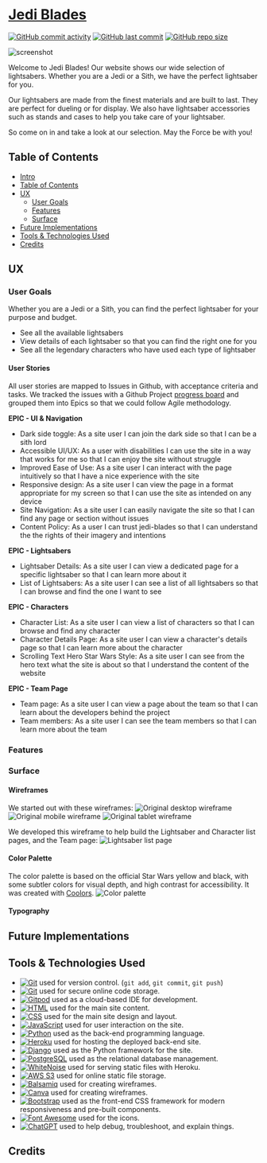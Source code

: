 # [Jedi Blades](https://github.com/EmilionR/jedi-blades-hackathon)

[![GitHub commit activity](https://img.shields.io/github/commit-activity/t/EmilionR/jedi-blades-hackathon)](https://github.com/EmilionR/jedi-blades-hackathon/commits/main)
[![GitHub last commit](https://img.shields.io/github/last-commit/EmilionR/jedi-blades-hackathon)](https://github.com/EmilionR/jedi-blades-hackathon/commits/main)
[![GitHub repo size](https://img.shields.io/github/repo-size/EmilionR/jedi-blades-hackathon)](https://github.com/EmilionR/jedi-blades-hackathon)

![screenshot](documentation/mockup.png)

Welcome to Jedi Blades! Our website shows our wide selection of lightsabers. Whether you are a Jedi or a Sith, we have the perfect lightsaber for you. <br>

Our lightsabers are made from the finest materials and are built to last. They are perfect for dueling or for display. We also have lightsaber accessories such as stands and cases to help you take care of your lightsaber. <br>

So come on in and take a look at our selection. May the Force be with you!

## Table of Contents
- [Intro](#jedi-blades)
- [Table of Contents](#table-of-contents)
- [UX](#ux)
    - [User Goals](#user-goals)
    - [Features](#features)
    - [Surface](#surface)
- [Future Implementations](#future-implementations)
- [Tools & Technologies Used](#tools--technologies-used)
- [Credits](#credits)

## UX

### User Goals
Whether you are a Jedi or a Sith, you can find the perfect lightsaber for your purpose and budget.
- See all the available lightsabers
- View details of each lightsaber so that you can find the right one for you
- See all the legendary characters who have used each type of lightsaber

#### User Stories
All user stories are mapped to Issues in Github, with acceptance criteria and tasks. We tracked the issues with a Github Project [progress board](https://github.com/users/EmilionR/projects/6) and grouped them into Epics so that we could follow Agile methodology. <br>

**EPIC - UI & Navigation**
- Dark side toggle: As a site user I can join the dark side so that I can be a sith lord
- Accessible UI/UX: As a user with disabilities I can use the site in a way that works for me so that I can enjoy the site without struggle
- Improved Ease of Use: As a site user I can interact with the page intuitively so that I have a nice experience with the site
- Responsive design: As a site user I can view the page in a format appropriate for my screen so that I can use the site as intended on any device
- Site Navigation: As a site user I can easily navigate the site so that I can find any page or section without issues
- Content Policy: As a user I can trust jedi-blades so that I can understand the the rights of their imagery and intentions

**EPIC - Lightsabers**
- Lightsaber Details: As a site user I can view a dedicated page for a specific lightsaber so that I can learn more about it
- List of Lightsabers: As a site user I can see a list of all lightsabers so that I can browse and find the one I want to see

**EPIC - Characters**
- Character List: As a site user I can view a list of characters so that I can browse and find any character
- Character Details Page: As a site user I can view a character's details page so that I can learn more about the character
- Scrolling Text Hero Star Wars Style: As a site user I can see from the hero text what the site is about so that I understand the content of the website

**EPIC - Team Page**
- Team page: As a site user I can view a page about the team so that I can learn about the developers behind the project
- Team members: As a site user I can see the team members so that I can learn more about the team

### Features

### Surface

#### Wireframes
We started out with these wireframes:
![Original desktop wireframe](static/images/readme_images/wf-original-desktop.png)
![Original mobile wireframe](static/images/readme_images/wf-original-mobile.png)
![Original tablet wireframe](static/images/readme_images/wf-original-tablet.png)

We developed this wireframe to help build the Lightsaber and Character list pages, and the Team page:
![Lightsaber list page](static/images/readme_images/wf-lightsaber-list.png)

#### Color Palette
The color palette is based on the official Star Wars yellow and black, with some subtler colors for visual depth, and high contrast for accessibility. It was created with [Coolors](https://coolors.co/).
![Color palette](static/images/readme_images/color-palette.png)

#### Typography

## Future Implementations

## Tools & Technologies Used

- [![Git](https://img.shields.io/badge/Git-grey?logo=git&logoColor=F05032)](https://git-scm.com) used for version control. (`git add`, `git commit`, `git push`)
- [![Git](https://img.shields.io/badge/GitHub-grey?logo=github&logoColor=181717)](https://github.com) used for secure online code storage.
- [![Gitpod](https://img.shields.io/badge/Gitpod-grey?logo=gitpod&logoColor=FFAE33)](https://gitpod.io) used as a cloud-based IDE for development.
- [![HTML](https://img.shields.io/badge/HTML-grey?logo=html5&logoColor=E34F26)](https://en.wikipedia.org/wiki/HTML) used for the main site content.
- [![CSS](https://img.shields.io/badge/CSS-grey?logo=css3&logoColor=1572B6)](https://en.wikipedia.org/wiki/CSS) used for the main site design and layout.
- [![JavaScript](https://img.shields.io/badge/JavaScript-grey?logo=javascript&logoColor=F7DF1E)](https://www.javascript.com) used for user interaction on the site.
- [![Python](https://img.shields.io/badge/Python-grey?logo=python&logoColor=3776AB)](https://www.python.org) used as the back-end programming language.
- [![Heroku](https://img.shields.io/badge/Heroku-grey?logo=heroku&logoColor=430098)](https://www.heroku.com) used for hosting the deployed back-end site.
- [![Django](https://img.shields.io/badge/Django-grey?logo=django&logoColor=092E20)](https://www.djangoproject.com) used as the Python framework for the site.
- [![PostgreSQL](https://img.shields.io/badge/PostgreSQL-grey?logo=postgresql&logoColor=4169E1)](https://www.postgresql.org) used as the relational database management.
- [![WhiteNoise](https://img.shields.io/badge/WhiteNoise-grey?logo=python&logoColor=FFFFFF)](https://whitenoise.readthedocs.io) used for serving static files with Heroku.
- [![AWS S3](https://img.shields.io/badge/AWS_S3-grey?logo=amazons3&logoColor=569A31)](https://aws.amazon.com/s3) used for online static file storage.
- [![Balsamiq](https://img.shields.io/badge/Balsamiq-grey?logo=barmenia&logoColor=CE0908)](https://balsamiq.com/wireframes) used for creating wireframes.
- [![Canva](https://img.shields.io/badge/Canva-grey?logo=canva&logoColor=00C4CC)](https://www.canva.com/p/canvawireframes) used for creating wireframes.
- [![Bootstrap](https://img.shields.io/badge/Bootstrap-grey?logo=bootstrap&logoColor=7952B3)](https://getbootstrap.com) used as the front-end CSS framework for modern responsiveness and pre-built components.
- [![Font Awesome](https://img.shields.io/badge/Font_Awesome-grey?logo=fontawesome&logoColor=528DD7)](https://fontawesome.com) used for the icons.
- [![ChatGPT](https://img.shields.io/badge/ChatGPT-grey?logo=chromatic&logoColor=75A99C)](https://chat.openai.com) used to help debug, troubleshoot, and explain things.

## Credits
